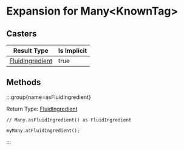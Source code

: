 # Expansion for Many&lt;KnownTag<Fluid>&gt;

## Casters

| Result Type                                         | Is Implicit |
| --------------------------------------------------- | ----------- |
| [FluidIngredient](/forge/api/fluid/FluidIngredient) | true        |

## Methods

:::group{name=asFluidIngredient}

Return Type: [FluidIngredient](/forge/api/fluid/FluidIngredient)

```zenscript
// Many.asFluidIngredient() as FluidIngredient

myMany.asFluidIngredient();
```

:::


